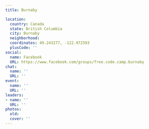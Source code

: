 ```yaml
---
title: Burnaby

location:
  country: Canada
  state: British Columbia
  city: Burnaby
  neighborhood: 
  coordinates: 49.243277, -122.972593
  plusCode: ''
social:
  name: Facebook
  URL: https://www.facebook.com/groups/free.code.camp.burnaby
chat:
  name: ''
  URL: ''
event:
  name: ''
  URL: ''
leaders:
- name: ''
  URL: ''
photos:
  old: 
  cover: ''
---
```

